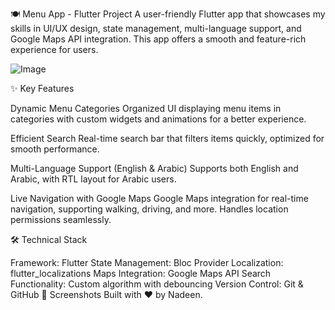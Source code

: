 🍽️ Menu App - Flutter Project
A user-friendly Flutter app that showcases my skills in UI/UX design, state management, multi-language support, and Google Maps API integration. This app offers a smooth and feature-rich experience for users.


![Image](https://github.com/user-attachments/assets/b97fbaf3-5e98-4392-ae50-9b8a2b36a3e1)

✨ Key Features

Dynamic Menu Categories
Organized UI displaying menu items in categories with custom widgets and animations for a better experience.

Efficient Search
Real-time search bar that filters items quickly, optimized for smooth performance.

Multi-Language Support (English & Arabic)
Supports both English and Arabic, with RTL layout for Arabic users.

Live Navigation with Google Maps
Google Maps integration for real-time navigation, supporting walking, driving, and more. Handles location permissions seamlessly.

🛠️ Technical Stack

Framework: Flutter
State Management: Bloc Provider
Localization: flutter_localizations
Maps Integration: Google Maps API
Search Functionality: Custom algorithm with debouncing
Version Control: Git & GitHub
📸 Screenshots
Built with ❤️ by Nadeen.

